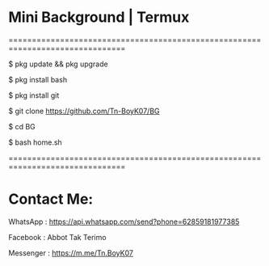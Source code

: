 # Mini Background | Termux
===============================================================================

$ pkg update && pkg upgrade

$ pkg install bash

$ pkg install git

$ git clone https://github.com/Tn-BoyK07/BG

$ cd BG

$ bash home.sh

===============================================================================

# Contact Me:
WhatsApp : https://api.whatsapp.com/send?phone=62859181977385

Facebook : Abbot Tak Terimo

Messenger : https://m.me/Tn.BoyK07
